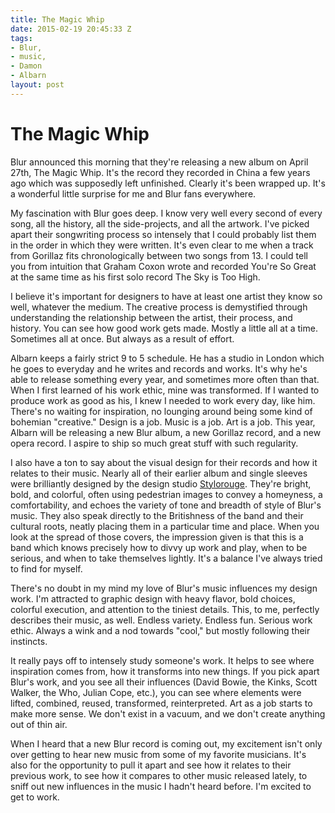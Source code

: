 ```yaml
---
title: The Magic Whip
date: 2015-02-19 20:45:33 Z
tags:
- Blur,
- music,
- Damon
- Albarn
layout: post
---
```


# The Magic Whip

Blur announced this morning that they're releasing a new album on April 27th, The Magic Whip. It's the record they recorded in China a few years ago which was supposedly left unfinished. Clearly it's been wrapped up. It's a wonderful little surprise for me and Blur fans everywhere.

My fascination with Blur goes deep. I know very well every second of every song, all the history, all the side-projects, and all the artwork. I've picked apart their songwriting process so intensely that I could probably list them in the order in which they were written. It's even clear to me when a track from Gorillaz fits chronologically between two songs from 13. I could tell you from intuition that Graham Coxon wrote and recorded You're So Great at the same time as his first solo record The Sky is Too High.

I believe it's important for designers to have at least one artist they know so well, whatever the medium. The creative process is demystified through understanding the relationship between the artist, their process, and history. You can see how good work gets made. Mostly a little all at a time. Sometimes all at once. But always as a result of effort.

Albarn keeps a fairly strict 9 to 5 schedule. He has a studio in London which he goes to everyday and he writes and records and works. It's why he's able to release something every year, and sometimes more often than that. When I first learned of his work ethic, mine was transformed. If I wanted to produce work as good as his, I knew I needed to work every day, like him. There's no waiting for inspiration, no lounging around being some kind of bohemian "creative." Design is a job. Music is a job. Art is a job. This year, Albarn will be releasing a new Blur album, a new Gorillaz record, and a new opera record. I aspire to ship so much great stuff with such regularity.

I also have a ton to say about the visual design for their records and how it relates to their music. Nearly all of their earlier album and single sleeves were brilliantly designed by the design studio [Stylorouge](http://www.stylorouge.co.uk/). They're bright, bold, and colorful, often using pedestrian images to convey a homeyness, a comfortability, and echoes the variety of tone and breadth of style of Blur's music. They also speak directly to the Britishness of the band and their cultural roots, neatly placing them in a particular time and place. When you look at the spread of those covers, the impression given is that this is a band which knows precisely how to divvy up work and play, when to be serious, and when to take themselves lightly. It's a balance I've always tried to find for myself.

There's no doubt in my mind my love of Blur's music influences my design work. I'm attracted to graphic design with heavy flavor, bold choices, colorful execution, and attention to the tiniest details. This, to me, perfectly describes their music, as well. Endless variety. Endless fun. Serious work ethic. Always a wink and a nod towards "cool," but mostly following their instincts.

It really pays off to intensely study someone's work. It helps to see where inspiration comes from, how it transforms into new things. If you pick apart Blur's work, and you see all their influences (David Bowie, the Kinks, Scott Walker, the Who, Julian Cope, etc.), you can see where elements were lifted, combined, reused, transformed, reinterpreted. Art as a job starts to make more sense. We don't exist in a vacuum, and we don't create anything out of thin air.

When I heard that a new Blur record is coming out, my excitement isn't only over getting to hear new music from some of my favorite musicians. It's also for the opportunity to pull it apart and see how it relates to their previous work, to see how it compares to other music released lately, to sniff out new influences in the music I hadn't heard before. I'm excited to get to work.